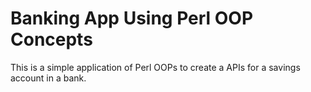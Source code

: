 # Banking App Using Perl OOP Concepts

This is a simple application of Perl OOPs to create a APIs for a savings account in a bank.